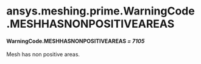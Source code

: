 <a id="ansys-meshing-prime-warningcode-meshhasnonpositiveareas"></a>

# ansys.meshing.prime.WarningCode.MESHHASNONPOSITIVEAREAS

<a id="ansys.meshing.prime.WarningCode.MESHHASNONPOSITIVEAREAS"></a>

#### WarningCode.MESHHASNONPOSITIVEAREAS *= 7105*

Mesh has non positive areas.

<!-- !! processed by numpydoc !! -->
